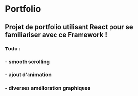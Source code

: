 # Portfolio
## Projet de portfolio utilisant React pour se familiariser avec ce Framework !
### Todo : 
### - smooth scrolling
### - ajout d'animation
### - diverses amélioration graphiques